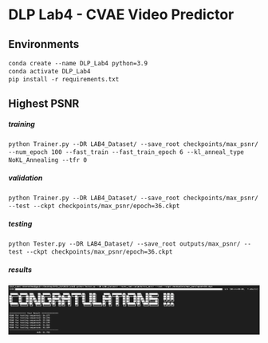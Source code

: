 # DLP Lab4 - CVAE Video Predictor
## Environments
```
conda create --name DLP_Lab4 python=3.9
conda activate DLP_Lab4
pip install -r requirements.txt
```

## Highest PSNR
##### training
```
python Trainer.py --DR LAB4_Dataset/ --save_root checkpoints/max_psnr/ --num_epoch 100 --fast_train --fast_train_epoch 6 --kl_anneal_type NoKL_Annealing --tfr 0 
```
##### validation 
```
python Trainer.py --DR LAB4_Dataset/ --save_root checkpoints/max_psnr/ --test --ckpt checkpoints/max_psnr/epoch=36.ckpt
```
##### testing
```
python Tester.py --DR LAB4_Dataset/ --save_root outputs/max_psnr/ --test --ckpt checkpoints/max_psnr/epoch=36.ckpt
```
##### results
![Alt text](screenshots/highest_score.png)